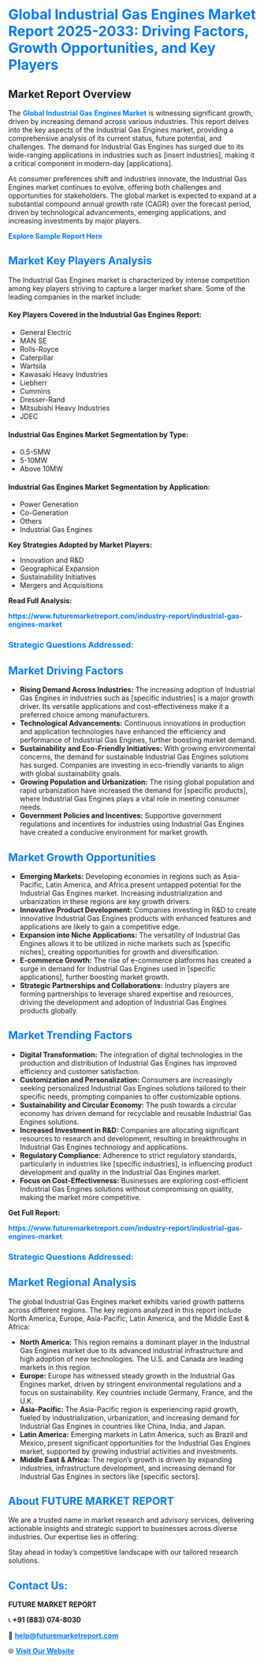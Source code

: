 <h1 style="color: #007BFF;">Global Industrial Gas Engines Market Report 2025-2033: Driving Factors, Growth Opportunities, and Key Players</h1>

<section id="overview">
<h2>Market Report Overview</h2>
<p>The <a href="https://www.futuremarketreport.com/industry-report/industrial-gas-engines-market" style="color: #007BFF; text-decoration: none;"><strong>Global Industrial Gas Engines Market</strong></a> is witnessing significant growth, driven by increasing demand across various industries. This report delves into the key aspects of the Industrial Gas Engines market, providing a comprehensive analysis of its current status, future potential, and challenges. The demand for Industrial Gas Engines has surged due to its wide-ranging applications in industries such as [insert industries], making it a critical component in modern-day [applications].</p>
<p>As consumer preferences shift and industries innovate, the Industrial Gas Engines market continues to evolve, offering both challenges and opportunities for stakeholders. The global market is expected to expand at a substantial compound annual growth rate (CAGR) over the forecast period, driven by technological advancements, emerging applications, and increasing investments by major players.</p>
</section>

<section id="overview">
<p><a href="https://www.futuremarketreport.com/request-sample/reportId=127740" style="color: #007BFF; text-decoration: none;"><strong>Explore Sample Report Here</strong></a></p>
</section>

<section id="key-players">
<h2 style="color: #007BFF;">Market Key Players Analysis</h2>
<p>The Industrial Gas Engines market is characterized by intense competition among key players striving to capture a larger market share. Some of the leading companies in the market include:</p>
<h4>Key Players Covered in the Industrial Gas Engines Report:</h4>
<ul><li>General Electric</li><li>MAN SE</li><li>Rolls-Royce</li><li>Caterpillar</li><li>Wartsila</li><li>Kawasaki Heavy Industries</li><li>Liebherr</li><li>Cummins</li><li>Dresser-Rand</li><li>Mitsubishi Heavy Industries</li><li>JDEC</li></ul>
<h4>Industrial Gas Engines Market Segmentation by Type:</h4>
<ul><li>0.5-5MW</li><li>5-10MW</li><li>Above 10MW</li></ul>

<h4>Industrial Gas Engines Market Segmentation by Application:</h4>
<ul><li>Power Generation</li><li>Co-Generation</li><li>Others</li><li>Industrial Gas Engines</li></ul>
<p><strong>Key Strategies Adopted by Market Players:</strong></p>
<ul>
<li>Innovation and R&D</li>
<li>Geographical Expansion</li>
<li>Sustainability Initiatives</li>
<li>Mergers and Acquisitions</li>
</ul>
</section>

<section>
<p><strong>Read Full Analysis: </strong></p><a href="https://www.futuremarketreport.com/industry-report/industrial-gas-engines-market" style="color: #007BFF; text-decoration: none;"><strong>https://www.futuremarketreport.com/industry-report/industrial-gas-engines-market</strong></a>
<h3 style="color: #007BFF;">Strategic Questions Addressed:</h3>
</section>

<section id="driving-factors">
<h2 style="color: #007BFF;">Market Driving Factors</h2>
<ul>
<li><strong>Rising Demand Across Industries:</strong> The increasing adoption of Industrial Gas Engines in industries such as [specific industries] is a major growth driver. Its versatile applications and cost-effectiveness make it a preferred choice among manufacturers.</li>
<li><strong>Technological Advancements:</strong> Continuous innovations in production and application technologies have enhanced the efficiency and performance of Industrial Gas Engines, further boosting market demand.</li>
<li><strong>Sustainability and Eco-Friendly Initiatives:</strong> With growing environmental concerns, the demand for sustainable Industrial Gas Engines solutions has surged. Companies are investing in eco-friendly variants to align with global sustainability goals.</li>
<li><strong>Growing Population and Urbanization:</strong> The rising global population and rapid urbanization have increased the demand for [specific products], where Industrial Gas Engines plays a vital role in meeting consumer needs.</li>
<li><strong>Government Policies and Incentives:</strong> Supportive government regulations and incentives for industries using Industrial Gas Engines have created a conducive environment for market growth.</li>
</ul>
</section>

<section id="growth-opportunities">
<h2 style="color: #007BFF;">Market Growth Opportunities</h2>
<ul>
<li><strong>Emerging Markets:</strong> Developing economies in regions such as Asia-Pacific, Latin America, and Africa present untapped potential for the Industrial Gas Engines market. Increasing industrialization and urbanization in these regions are key growth drivers.</li>
<li><strong>Innovative Product Development:</strong> Companies investing in R&D to create innovative Industrial Gas Engines products with enhanced features and applications are likely to gain a competitive edge.</li>
<li><strong>Expansion into Niche Applications:</strong> The versatility of Industrial Gas Engines allows it to be utilized in niche markets such as [specific niches], creating opportunities for growth and diversification.</li>
<li><strong>E-commerce Growth:</strong> The rise of e-commerce platforms has created a surge in demand for Industrial Gas Engines used in [specific applications], further boosting market growth.</li>
<li><strong>Strategic Partnerships and Collaborations:</strong> Industry players are forming partnerships to leverage shared expertise and resources, driving the development and adoption of Industrial Gas Engines products globally.</li>
</ul>
</section>

<section id="trending-factors">
<h2 style="color: #007BFF;">Market Trending Factors</h2>
<ul>
<li><strong>Digital Transformation:</strong> The integration of digital technologies in the production and distribution of Industrial Gas Engines has improved efficiency and customer satisfaction.</li>
<li><strong>Customization and Personalization:</strong> Consumers are increasingly seeking personalized Industrial Gas Engines solutions tailored to their specific needs, prompting companies to offer customizable options.</li>
<li><strong>Sustainability and Circular Economy:</strong> The push towards a circular economy has driven demand for recyclable and reusable Industrial Gas Engines solutions.</li>
<li><strong>Increased Investment in R&D:</strong> Companies are allocating significant resources to research and development, resulting in breakthroughs in Industrial Gas Engines technology and applications.</li>
<li><strong>Regulatory Compliance:</strong> Adherence to strict regulatory standards, particularly in industries like [specific industries], is influencing product development and quality in the Industrial Gas Engines market.</li>
<li><strong>Focus on Cost-Effectiveness:</strong> Businesses are exploring cost-efficient Industrial Gas Engines solutions without compromising on quality, making the market more competitive.</li>
</ul>
</section>

<section>
<p><strong>Get Full Report: </strong></p><a href="https://www.futuremarketreport.com/industry-report/industrial-gas-engines-market" style="color: #007BFF; text-decoration: none;"><strong>https://www.futuremarketreport.com/industry-report/industrial-gas-engines-market</strong></a>
<h3 style="color: #007BFF;">Strategic Questions Addressed:</h3>
</section>


<section id="regional-analysis">
<h2 style="color: #007BFF;">Market Regional Analysis</h2>
<p>The global Industrial Gas Engines market exhibits varied growth patterns across different regions. The key regions analyzed in this report include North America, Europe, Asia-Pacific, Latin America, and the Middle East & Africa:</p>
<ul>
<li><strong>North America:</strong> This region remains a dominant player in the Industrial Gas Engines market due to its advanced industrial infrastructure and high adoption of new technologies. The U.S. and Canada are leading markets in this region.</li>
<li><strong>Europe:</strong> Europe has witnessed steady growth in the Industrial Gas Engines market, driven by stringent environmental regulations and a focus on sustainability. Key countries include Germany, France, and the U.K.</li>
<li><strong>Asia-Pacific:</strong> The Asia-Pacific region is experiencing rapid growth, fueled by industrialization, urbanization, and increasing demand for Industrial Gas Engines in countries like China, India, and Japan.</li>
<li><strong>Latin America:</strong> Emerging markets in Latin America, such as Brazil and Mexico, present significant opportunities for the Industrial Gas Engines market, supported by growing industrial activities and investments.</li>
<li><strong>Middle East & Africa:</strong> The region’s growth is driven by expanding industries, infrastructure development, and increasing demand for Industrial Gas Engines in sectors like [specific sectors].</li>
</ul>
</section>

<footer>
<h2 style="color: #007BFF;">About FUTURE MARKET REPORT</h2>
<p>We are a trusted name in market research and advisory services, delivering actionable insights and strategic support to businesses across diverse industries. Our expertise lies in offering:</p>

<p>Stay ahead in today’s competitive landscape with our tailored research solutions.</p>

<h2 style="color: #007BFF;">Contact Us:</h2>
<p><strong>FUTURE MARKET REPORT</strong></p>
<p>📞 <strong>+91 (883) 074-8030</strong></p>
<p>📧 <strong><a href="mailto:help@futuremarketreport.com" style="color: #007BFF;">help@futuremarketreport.com</a></strong></p>
<p>🌐 <strong><a href="https://www.futuremarketreport.com/" style="color: #007BFF;">Visit Our Website</a></strong></p>
</footer>